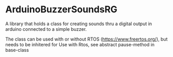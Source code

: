 # ArduinoBuzzerSoundsRG
A library that holds a class for creating sounds thru a digital output in arduino connected to a simple buzzer.

The class can be used with or without RTOS (https://www.freertos.org/), but needs to be inhitered for Use with Rtos, see abstract pause-method in base-class
